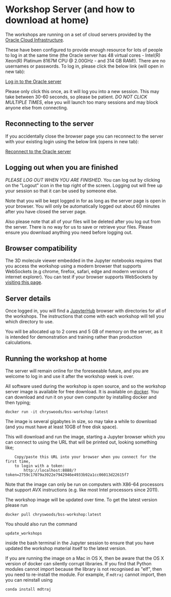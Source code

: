 # Workshop Server (and how to download at home)

The workshops are running on a set of cloud servers provided by the [Oracle Cloud Infrastructure](https://cloud.oracle.com/home).

These have been configured to provide enough resource for lots of people to log in at the same time (the Oracle server has 48 virtual cores - Intel(R) Xeon(R) Platinum 8167M CPU @ 2.00GHz - and 314 GB RAM!). There are no usernames or passwords. To log in, please click the below link (will open in new tab):

<a href="http://132.145.243.165/" target="_blank">Log in to the Oracle server</a>

Please only click this once, as it will log you into a new session. This may take between 30-60 seconds, so please be patient. *DO NOT CLICK MULTIPLE TIMES*, else you will launch too many sessions and may block anyone else from connecting.

## Reconnecting to the server

If you accidentally close the browser page you can reconnect to the server with your existing login using the below link (opens in new tab):

<a href="https://notebook.biosimspace.org" target="_blank">Reconnect to the Oracle server</a>

## Logging out when you are finished

*PLEASE LOG OUT WHEN YOU ARE FINISHED*. You can log out by clicking on the "Logout" icon in the top right of the screen. Logging out will free up your session so that it can be used by someone else.

Note that you will be kept logged in for as long as the server page is open in your browser. You will only be automatically logged out about 60 minutes after you have closed the server page.

Also please note that all of your files will be deleted after you log out from the server. There is no way for us to save or retrieve your files. Please ensure you download anything you need before logging out.

## Browser compatibility

The 3D molecule viewer embedded in the Jupyter notebooks requires that you
access the workshop using a modern browser that supports WebSockets (e.g
chrome, firefox, safari, edge and modern versions of internet explorer).
You can test if your browser supports WebSockets by
<a href="http://websocketstest.com" target="_blank">visiting this page</a>.

## Server details

Once logged in, you will find a [JupyterHub](https://jupyter.org) browser with directories for all of the workshops. The instructions that come with each workshop will tell you which directory to use.

You will be allocated up to 2 cores and 5 GB of memory on the server, as it is intended for demonstration and training rather than production calculations.

## Running the workshop at home

The server will remain online for the foreseeable future, and you are welcome to log in and use it after the workshop week is over.

All software used during the workshop is open source, and so the workshop server image is available for free download. It is available on [docker](https://cloud.docker.com/swarm/chryswoods/repository/docker/chryswoods/bss-workshop/general). You can download and run it on your own computer by installing docker and then typing;

```
docker run -it chryswoods/bss-workshop:latest
```

The image is several gigabytes in size, so may take a while to download (and you must have at least 10GB of free disk space).

This will download and run the image, starting a Jupyter browser which you can connect to using the URL that will be printed out, looking something like;

```
    Copy/paste this URL into your browser when you connect for the first time,
    to login with a token:
        http://localhost:8888/?token=2759c17079a3922e7942946e4933b92a1cc06013d22615f7
```

Note that the image can only be run on computers with X86-64 processors that support AVX instructions (e.g. like most Intel processors since 2011).

The workshop image will be updated over time. To get the latest version please run

```
docker pull chryswoods/bss-workshop:latest
```

You should also run the command

```
update_workshops
```

inside the bash terminal in the Jupyter session to ensure that you have updated the workshop material itself to the latest version.

If you are running the image on a Mac in OS X, then be aware that the OS X version of docker can silently corrupt libraries. If you find that Python modules cannot import because the library is not recognised as "elf", then you need to re-install the module. For example, if `mdtraj` cannot import, then you can reinstall using

```
conda install mdtraj
```
